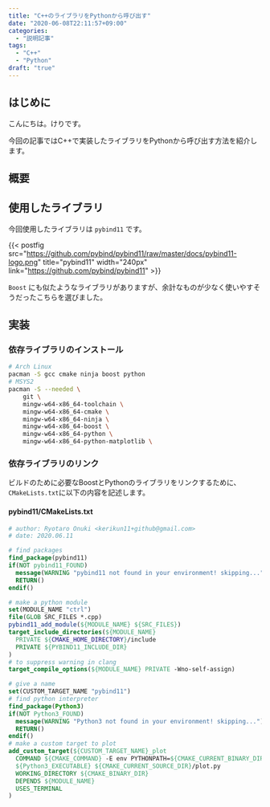 ```yaml
---
title: "C++のライブラリをPythonから呼び出す"
date: "2020-06-08T22:11:57+09:00"
categories:
  - "説明記事"
tags:
  - "C++"
  - "Python"
draft: "true"
---
```


## はじめに

こんにちは。けりです。

今回の記事ではC++で実装したライブラリをPythonから呼び出す方法を紹介します。

<!--more-->

## 概要

## 使用したライブラリ

今回使用したライブラリは `pybind11` です。

{{< postfig src="https://github.com/pybind/pybind11/raw/master/docs/pybind11-logo.png" title="pybind11" width="240px" link="https://github.com/pybind/pybind11" >}}

`Boost` にも似たようなライブラリがありますが、余計なものが少なく使いやすそうだったこちらを選びました。

## 実装

### 依存ライブラリのインストール

```sh
# Arch Linux
pacman -S gcc cmake ninja boost python
# MSYS2
pacman -S --needed \
    git \
    mingw-w64-x86_64-toolchain \
    mingw-w64-x86_64-cmake \
    mingw-w64-x86_64-ninja \
    mingw-w64-x86_64-boost \
    mingw-w64-x86_64-python \
    mingw-w64-x86_64-python-matplotlib \
```

### 依存ライブラリのリンク

ビルドのために必要なBoostとPythonのライブラリをリンクするために、`CMakeLists.txt`に以下の内容を記述します。

#### pybind11/CMakeLists.txt

```cmake
# author: Ryotaro Onuki <kerikun11+github@gmail.com>
# date: 2020.06.11

# find packages
find_package(pybind11)
if(NOT pybind11_FOUND)
  message(WARNING "pybind11 not found in your environment! skipping...")
  RETURN()
endif()

# make a python module
set(MODULE_NAME "ctrl")
file(GLOB SRC_FILES *.cpp)
pybind11_add_module(${MODULE_NAME} ${SRC_FILES})
target_include_directories(${MODULE_NAME}
  PRIVATE ${CMAKE_HOME_DIRECTORY}/include
  PRIVATE ${PYBIND11_INCLUDE_DIR}
)
# to suppress warning in clang
target_compile_options(${MODULE_NAME} PRIVATE -Wno-self-assign)

# give a name
set(CUSTOM_TARGET_NAME "pybind11")
# find python interpreter
find_package(Python3)
if(NOT Python3_FOUND)
  message(WARNING "Python3 not found in your environment! skipping...")
  RETURN()
endif()
# make a custom target to plot
add_custom_target(${CUSTOM_TARGET_NAME}_plot
  COMMAND ${CMAKE_COMMAND} -E env PYTHONPATH=${CMAKE_CURRENT_BINARY_DIR}
  ${Python3_EXECUTABLE} ${CMAKE_CURRENT_SOURCE_DIR}/plot.py
  WORKING_DIRECTORY ${CMAKE_BINARY_DIR}
  DEPENDS ${MODULE_NAME}
  USES_TERMINAL
)
```
